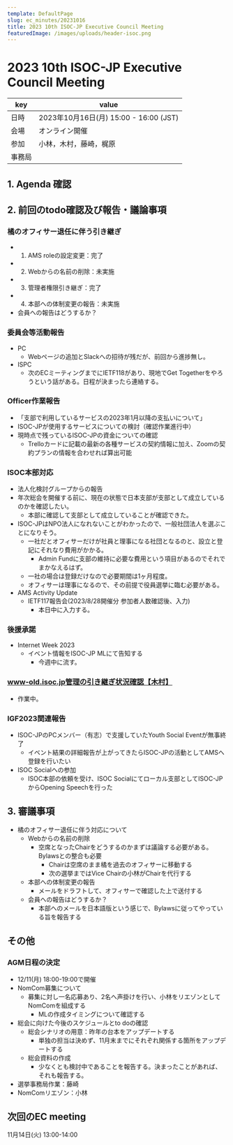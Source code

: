 ```yaml
---
template: DefaultPage
slug: ec_minutes/20231016
title: 2023 10th ISOC-JP Executive Council Meeting 
featuredImage: /images/uploads/header-isoc.png
---
```


# 2023 10th ISOC-JP Executive Council Meeting 
|key|value|
|---|------|
|日時| 2023年10月16日(月) 15:00 - 16:00 (JST) |
|会場|オンライン開催|
|参加|小林，木村，藤崎，梶原|
|事務局||

## 1. Agenda 確認

## 2. 前回のtodo確認及び報告・議論事項
### 橘のオフィサー退任に伴う引き継ぎ
- 1) AMS roleの設定変更：完了
- 2) Webからの名前の削除：未実施
- 3) 管理者権限引き継ぎ：完了
- 4) 本部への体制変更の報告：未実施
- 会員への報告はどうするか？

### 委員会等活動報告
- PC
  - Webページの追加とSlackへの招待が残だが、前回から進捗無し。
- ISPC
  - 次のECミーティングまでにIETF118があり、現地でGet Togetherをやろうという話がある。日程が決まったら連絡する。

### Officer作業報告
- 「支部で利用しているサービスの2023年1月以降の支払いについて」
 - ISOC-JPが使用するサービスについての検討（確認作業進行中）
  - 現時点で残っているISOC-JPの資金についての確認
    - Trelloカードに記載の最新の各種サービスの契約情報に加え、Zoomの契約プランの情報を合わせれば算出可能

### ISOC本部対応
- 法人化検討グループからの報告
- 年次総会を開催する前に、現在の状態で日本支部が支部として成立しているのかを確認したい。
  - 本部に確認して支部として成立していることが確認できた。
- ISOC-JPはNPO法人になれないことがわかったので、一般社団法人を選ぶことになりそう。
  - 一社だとオフィサーだけが社員と理事になる社団となるのと、設立と登記にそれなり費用がかかる。
    - Admin Fundに支部の維持に必要な費用という項目があるのでそれでまかなえるはず。
  - 一社の場合は登録だけなので必要期間は1ヶ月程度。
  - オフィサーは理事になるので、その前提で役員選挙に臨む必要がある。
- AMS Activity Update
  - IETF117報告会(2023/8/28開催分 参加者人数確認後、入力)
    - 本日中に入力する。

### 後援承諾
- Internet Week 2023
  - イベント情報をISOC-JP MLにて告知する
    - 今週中に流す。

### www-old.isoc.jp管理の引き継ぎ状況確認【木村】
- 作業中。

### IGF2023関連報告
- ISOC-JPのPCメンバー（有志）で支援していたYouth Social Eventが無事終了
  - イベント結果の詳細報告が上がってきたらISOC-JPの活動としてAMSへ登録を行いたい
- ISOC Socialへの参加
  - ISOC本部の依頼を受け、ISOC Socialにてローカル支部としてISOC-JPからOpening Speechを行った

## 3. 審議事項

- 橘のオフィサー退任に伴う対応について
  - Webからの名前の削除
    - 空席となったChairをどうするのかまずは議論する必要がある。Bylawsとの整合も必要
      - Chairは空席のまま橘を過去のオフィサーに移動する
      - 次の選挙まではVice Chairの小林がChairを代行する
  - 本部への体制変更の報告
    - メールをドラフトして、オフィサーで確認した上で送付する
  - 会員への報告はどうするか？
    - 本部へのメールを日本語版という感じで、Bylawsに従ってやっている旨を報告する

## その他

### AGM日程の決定
- 12/11(月) 18:00-19:00で開催
- NomCom募集について
  - 募集に対し一名応募あり、2名へ声掛けを行い、小林をリエゾンとしてNomComを組成する
    - MLの作成タイミングについて確認する
- 総会に向けた今後のスケジュールとto doの確認
  - 総会シナリオの用意：昨年の台本をアップデートする
    - 単独の担当は決めず、11月末までにそれぞれ関係する箇所をアップデートする
  - 総会資料の作成
    - 少なくとも検討中であることを報告する。決まったことがあれば、それも報告する。
 - 選挙事務局作業：藤崎
 - NomComリエゾン：小林

## 次回のEC meeting

11月14日(火) 13:00-14:00
